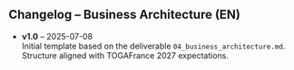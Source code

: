 ## Changelog – Business Architecture (EN)

- **v1.0** – 2025-07-08  
  Initial template based on the deliverable `04_business_architecture.md`.  
  Structure aligned with TOGAFrance 2027 expectations.
